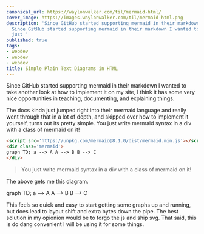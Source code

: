```yaml
---
canonical_url: https://waylonwalker.com/til/mermaid-html/
cover_image: https://images.waylonwalker.com/til/mermaid-html.png
description: 'Since GitHub started supporting mermaid in their markdown I wanted to
  Since GitHub started supporting mermaid in their markdown I wanted to The docs kinda
  just '
published: true
tags:
- webdev
- webdev
- webdev
title: Simple Plain Text Diagrams in HTML
---
```


Since GitHub started supporting mermaid in their markdown I wanted to take another look at how to implement it on my site, I think it has some very nice opportunities in teaching, documenting, and explaining things.

The docs kinda just jumped right into their mermaid language and really went through that in a lot of depth, and skipped over how to implement it yourself, turns out its pretty simple. You  just write mermaid syntax in a div with a class of mermaid on it!

``` html
<script src='https://unpkg.com/mermaid@8.1.0/dist/mermaid.min.js'></script>
<div class='mermaid'>
graph TD; a --> A A --> B B --> C
</div>
```

>  You  just write mermaid syntax in a div with a class of mermaid on
>  it!

The above gets me this diagram.

<script src='https://unpkg.com/mermaid@8.1.0/dist/mermaid.min.js'></script>
<div class='mermaid'>
graph TD; a --> A A --> B B --> C
</div>

This feels so quick and easy to start getting some graphs up and running, but does lead to layout shift and extra bytes down the pipe.  The best solution in my opionion would be to forgo the js and ship svg.  That said, this is do dang convenient I will be using it for some things.